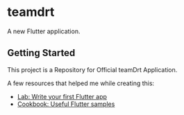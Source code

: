 # teamdrt

A new Flutter application.

## Getting Started

This project is a Repository for Official teamDrt Application.

A few resources that helped me while creating this:

- [Lab: Write your first Flutter app](https://flutter.dev/docs/get-started/codelab)
- [Cookbook: Useful Flutter samples](https://flutter.dev/docs/cookbook)


